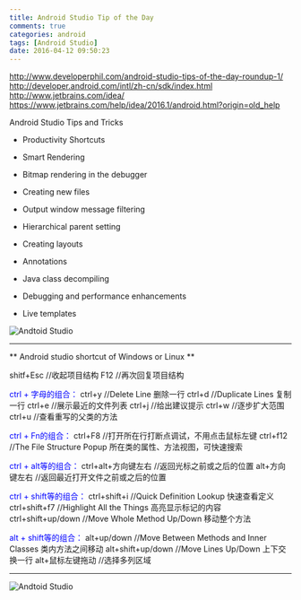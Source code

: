 ```yaml
---
title: Android Studio Tip of the Day
comments: true
categories: android
tags: [Android Studio]
date: 2016-04-12 09:50:23
---
```

http://www.developerphil.com/android-studio-tips-of-the-day-roundup-1/
http://developer.android.com/intl/zh-cn/sdk/index.html
http://www.jetbrains.com/idea/
https://www.jetbrains.com/help/idea/2016.1/android.html?origin=old_help

Android Studio Tips and Tricks

* Productivity Shortcuts

* Smart Rendering

* Bitmap rendering in the debugger

* Creating new files

* Output window message filtering

* Hierarchical parent setting

* Creating layouts

* Annotations

* Java class decompiling

* Debugging and performance enhancements

* Live templates

![Andtoid Studio](/PostImage/as_loading.png)

<!--more-->

----------
** Android studio shortcut of Windows or Linux **

shitf+Esc  //收起项目结构
F12  //再次回复项目结构

<span style="color:blue"> ctrl + 字母的组合： </span>
ctrl+y       //Delete Line 删除一行
ctrl+d       //Duplicate Lines 复制一行
ctrl+e       //展示最近的文件列表
ctrl+j       //给出建议提示
ctrl+w       //逐步扩大范围
ctrl+u       //查看重写的父类的方法

<span style="color:blue"> ctrl + Fn的组合： </span>
ctrl+F8      //打开所在行打断点调试，不用点击鼠标左键
ctrl+f12     //The File Structure Popup 所在类的属性、方法视图，可快速搜索

<span style="color:blue"> ctrl + alt等的组合： </span>
ctrl+alt+方向键左右    //返回光标之前或之后的位置
alt+方向键左右    //返回最近打开文件之前或之后的位置

<span style="color:blue"> ctrl + shift等的组合： </span>
ctrl+shift+i      //Quick Definition Lookup 快速查看定义
ctrl+shift+f7     //Highlight All the Things 高亮显示标记的内容
ctrl+shift+up/down    //Move Whole Method Up/Down 移动整个方法

<span style="color:blue"> alt + shift等的组合： </span>
alt+up/down      //Move Between Methods and Inner Classes 类内方法之间移动
alt+shift+up/down      //Move Lines Up/Down 上下交换一行
alt+鼠标左键拖动      //选择多列区域

----------

![Andtoid Studio](/PostImage/as_shortcut.png)
